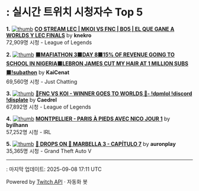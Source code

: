 # : 실시간 트위치 시청자수 Top 5

**1.** [![thumb](https://static-cdn.jtvnw.net/previews-ttv/live_user_knekro-320x180.jpg)](https://twitch.tv/knekro)
**[CO STREAM LEC | MKOI VS FNC | BO5 | EL QUE GANE A WORLDS Y LEC FINALS](https://twitch.tv/knekro)** by **knekro**<br>72,909명 시청  - League of Legends

**2.** [![thumb](https://static-cdn.jtvnw.net/previews-ttv/live_user_kaicenat-320x180.jpg)](https://twitch.tv/KaiCenat)
**[🟩MAFIATHON 3🟩DAY 8🟩15% OF REVENUE GOING TO SCHOOL IN NIGERIA🟩LEBRON JAMES CUT MY HAIR AT 1 MILLION SUBS🟩!subathon](https://twitch.tv/KaiCenat)** by **KaiCenat**<br>69,560명 시청  - Just Chatting

**3.** [![thumb](https://static-cdn.jtvnw.net/previews-ttv/live_user_caedrel-320x180.jpg)](https://twitch.tv/Caedrel)
**[🔴FNC VS KOI - WINNER GOES TO WORLDS 🔴-  !dpmlol !discord !displate](https://twitch.tv/Caedrel)** by **Caedrel**<br>67,892명 시청  - League of Legends

**4.** [![thumb](https://static-cdn.jtvnw.net/previews-ttv/live_user_byilhann-320x180.jpg)](https://twitch.tv/byilhann)
**[MONTPELLIER - PARIS À PIEDS AVEC NICO JOUR 1](https://twitch.tv/byilhann)** by **byilhann**<br>57,252명 시청  - IRL

**5.** [![thumb](https://static-cdn.jtvnw.net/previews-ttv/live_user_auronplay-320x180.jpg)](https://twitch.tv/auronplay)
**[🚨 DROPS ON 🚨 MARBELLA 3 - CAPÍTULO 7](https://twitch.tv/auronplay)** by **auronplay**<br>35,365명 시청  - Grand Theft Auto V


---
: 마지막 업데이트: 2025-09-08 17:11 UTC

Powered by [Twitch API](https://dev.twitch.tv/docs/api/reference) · 자동화 봇